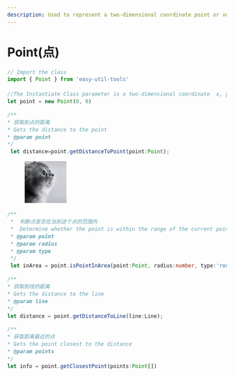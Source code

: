 ```yaml
---
description: Used to represent a two-dimensional coordinate point or vector
---
```


# Point(点)

```javascript
// Import the class
import { Point } from 'easy-util-tools'

//The Instantiate Class parameter is a two-dimensional coordinate  x, y
let point = new Point(0, 0)
```

```javascript
/**
* 获取到点的距离
* Gets the distance to the point
* @param point
*/
 let distance=point.getDistanceToPoint(point:Point);
```

<figure><img src="../.gitbook/assets/101918067.jpeg" alt=""><figcaption></figcaption></figure>

```typescript
/**
 *  判断点是否在当前这个点的范围内
 *  Determine whether the point is within the range of the current point
 * @param point
 * @param radius
 * @param type
 */
 let inArea = point.isPointInArea(point:Point, radius:number, type:'round'|'square');
```

```typescript
/**
* 获取到线的距离
* Gets the distance to the line
* @param line
*/
let distance = point.getDistanceToLine(line:Line);
```

```typescript
/**
* 获取距离最近的点
* Gets the point closest to the distance
* @param points
*/
let info = point.getClosestPoint(points:Point[])
```
